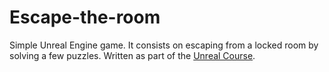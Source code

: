 # Escape-the-room

Simple Unreal Engine game. It consists on escaping from a locked room by solving a few puzzles. Written as part of the [Unreal Course](https://www.udemy.com/unrealcourse/).

